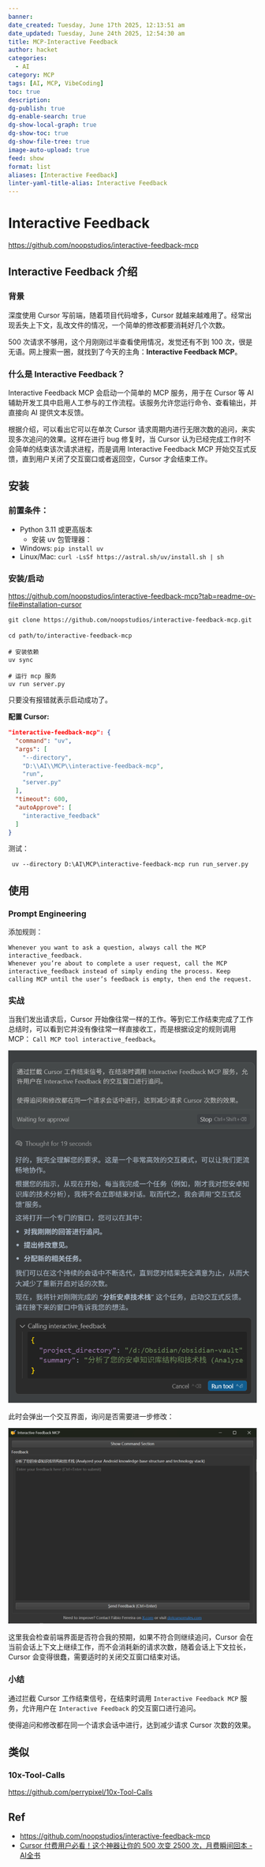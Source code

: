 ```yaml
---
banner: 
date_created: Tuesday, June 17th 2025, 12:13:51 am
date_updated: Tuesday, June 24th 2025, 12:54:30 am
title: MCP-Interactive Feedback
author: hacket
categories:
  - AI
category: MCP
tags: [AI, MCP, VibeCoding]
toc: true
description: 
dg-publish: true
dg-enable-search: true
dg-show-local-graph: true
dg-show-toc: true
dg-show-file-tree: true
image-auto-upload: true
feed: show
format: list
aliases: [Interactive Feedback]
linter-yaml-title-alias: Interactive Feedback
---
```


# Interactive Feedback

<https://github.com/noopstudios/interactive-feedback-mcp>

## Interactive Feedback 介绍

### 背景

深度使用 Cursor 写前端，随着项目代码增多，Cursor 就越来越难用了。经常出现丢失上下文，乱改文件的情况，一个简单的修改都要消耗好几个次数。

500 次请求不够用，这个月刚刚过半查看使用情况，发觉还有不到 100 次，很是无语。网上搜索一圈，就找到了今天的主角：**Interactive Feedback MCP**。

### 什么是 Interactive Feedback？

Interactive Feedback MCP 会启动一个简单的 MCP 服务，用于在 Cursor 等 AI 辅助开发工具中启用人工参与的工作流程。该服务允许您运行命令、查看输出，并直接向 AI 提供文本反馈。

根据介绍，可以看出它可以在单次 Cursor 请求周期内进行无限次数的追问，来实现多次追问的效果。这样在进行 bug 修复时，当 Cursor 认为已经完成工作时不会简单的结束该次请求进程，而是调用 Interactive Feedback MCP 开始交互式反馈，直到用户关闭了交互窗口或者返回空，Cursor 才会结束工作。

## 安装

### **前置条件：**

- Python 3.11 或更高版本
	- 安装 uv 包管理器：
- Windows: `pip install uv`
- Linux/Mac: `curl -LsSf https://astral.sh/uv/install.sh | sh`

### 安装/启动

<https://github.com/noopstudios/interactive-feedback-mcp?tab=readme-ov-file#installation-cursor>

```shell
git clone https://github.com/noopstudios/interactive-feedback-mcp.git

cd path/to/interactive-feedback-mcp

# 安装依赖
uv sync

# 运行 mcp 服务
uv run server.py
```

只要没有报错就表示启动成功了。

**配置 Cursor:**

```json
"interactive-feedback-mcp": {
  "command": "uv",
  "args": [
	"--directory",
	"D:\\AI\\MCP\\interactive-feedback-mcp",
	"run",
	"server.py"
  ],
  "timeout": 600,
  "autoApprove": [
  	"interactive_feedback"
  ]
}
```

测试：

```
 uv --directory D:\AI\MCP\interactive-feedback-mcp run run_server.py
```

## 使用

### Prompt Engineering

添加规则：

```
Whenever you want to ask a question, always call the MCP interactive_feedback.
Whenever you’re about to complete a user request, call the MCP interactive_feedback instead of simply ending the process. Keep calling MCP until the user’s feedback is empty, then end the request.
```

### 实战

当我们发出请求后，Cursor 开始像往常一样的工作。等到它工作结束完成了工作总结时，可以看到它并没有像往常一样直接收工，而是根据设定的规则调用 MCP： `Call MCP tool interactive_feedback`。

![image.png](https://raw.githubusercontent.com/hacket/ObsidianOSS/master/obsidian/20250623011210733.png)

此时会弹出一个交互界面，询问是否需要进一步修改：

![image.png](https://raw.githubusercontent.com/hacket/ObsidianOSS/master/obsidian/20250623011231801.png)

这里我会检查前端界面是否符合我的预期，如果不符合则继续追问，Cursor 会在当前会话上下文上继续工作，而不会消耗新的请求次数，随着会话上下文拉长，Cursor 会变得很蠢，需要适时的关闭交互窗口结束对话。

### 小结

通过拦截 Cursor 工作结束信号，在结束时调用 `Interactive Feedback MCP` 服务，允许用户在 `Interactive Feedback` 的交互窗口进行追问。

使得追问和修改都在同一个请求会话中进行，达到减少请求 Cursor 次数的效果。

## 类似

### 10x-Tool-Calls

<https://github.com/perrypixel/10x-Tool-Calls>

## Ref

- <https://github.com/noopstudios/interactive-feedback-mcp>
- [Cursor 付费用户必看！这个神器让你的 500 次变 2500 次，月费瞬间回本 - AI全书](https://aibook.ren/archives/cursor-use-reduce-mcp-tools)
